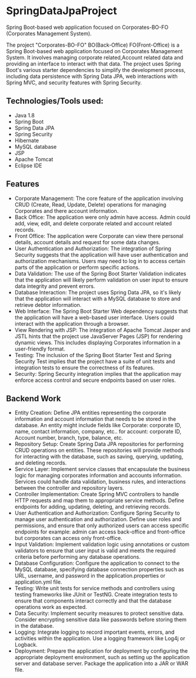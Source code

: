 # SpringDataJpaProject

Spring Boot-based web application focused on Corporates-BO-FO (Corporates Management System).

The project "Corporates-BO-FO" BO(Back-Office) FO(Front-Office) is a Spring Boot-based web application focused on Corporates Management System. It involves managing corporate related,Account related data and providing an interface to interact with that data. The project uses Spring Boot's various starter dependencies to simplify the development process, including data persistence with Spring Data JPA, web interactions with Spring MVC, and security features with Spring Security.

## Technologies/Tools used:
- Java 1.8
- Spring Boot
- Spring Data JPA
- Spring Security 
- Hibernate
- MySQL database
- JSP
- Apache Tomcat
- Eclipse IDE
## Features
- Corporate Management: The core feature of the application involving CRUD (Create, Read, Update, Delete) operations for managing Corporates and there account information.
- Back Office: The application were only admin have access. Admin could add, view, edit, and delete corporate related and account related records.
- Front Office: The application were Corporate can view there personal details, account details and request for some data changes.
- User Authentication and Authorization: The integration of Spring Security suggests that the application will have user authentication and authorization mechanisms. Users may need to log in to access certain parts of the application or perform specific actions.
- Data Validation: The use of the Spring Boot Starter Validation indicates that the application will likely perform validation on user input to ensure data integrity and prevent errors.
- Database Interaction: The project uses Spring Data JPA, so it's likely that the application will interact with a MySQL database to store and retrieve debtor information.
- Web Interface: The Spring Boot Starter Web dependency suggests that the application will have a web-based user interface. Users could interact with the application through a browser.
- View Rendering with JSP: The integration of Apache Tomcat Jasper and JSTL hints that the project use JavaServer Pages (JSP) for rendering dynamic views. This includes displaying Corporates information in a user-friendly format.
- Testing: The inclusion of the Spring Boot Starter Test and Spring Security Test implies that the project have a suite of unit tests and integration tests to ensure the correctness of its features.
- Security: Spring Security integration implies that the application may enforce access control and secure endpoints based on user roles.
## Backend Work
- Entity Creation: Define JPA entities representing the corporate information and account information that needs to be stored in the database. An entity might include fields like Corporate: corporate ID, name, contact information, company, etc.. for account: corporate ID, Account number, branch, type, balance, etc.
- Repository Setup: Create Spring Data JPA repositories for performing CRUD operations on entities. These repositories will provide methods for interacting with the database, such as saving, querying, updating, and deleting records.
- Service Layer: Implement service classes that encapsulate the business logic for managing corporates information and accounts information. Services could handle data validation, business rules, and interactions between the controller and repository layers.
- Controller Implementation: Create Spring MVC controllers to handle HTTP requests and map them to appropriate service methods. Define endpoints for adding, updating, deleting, and retrieving records.
- User Authentication and Authorization: Configure Spring Security to manage user authentication and authorization. Define user roles and permissions, and ensure that only authorized users can access specific endpoints for example: admin can access back-office and front-office but corporates can access only front-office.
- Input Validation: Implement validation logic using annotations or custom validators to ensure that user input is valid and meets the required criteria before performing any database operations.
- Database Configuration: Configure the application to connect to the MySQL database, specifying database connection properties such as URL, username, and password in the application.properties or application.yml file.
- Testing: Write unit tests for service methods and controllers using testing frameworks like JUnit or TestNG. Create integration tests to ensure that components interact correctly and that the database operations work as expected.
- Data Security: Implement security measures to protect sensitive data. Consider encrypting sensitive data like passwords before storing them in the database.
- Logging: Integrate logging to record important events, errors, and activities within the application. Use a logging framework like Log4j or Logback.
- Deployment: Prepare the application for deployment by configuring the appropriate deployment environment, such as setting up the application server and database server. Package the application into a JAR or WAR file.
